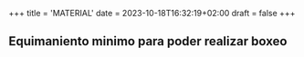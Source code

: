 +++
title = 'MATERIAL'
date = 2023-10-18T16:32:19+02:00
draft = false
+++


## Equimaniento minimo para poder realizar boxeo
